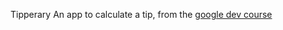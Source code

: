 Tipperary
An app to calculate a tip, from the [google dev course](https://developer.android.com/courses/pathways/android-basics-kotlin-unit-2-pathway-1#codelab-https://developer.android.com/codelabs/basic-android-kotlin-training-tip-calculator)
